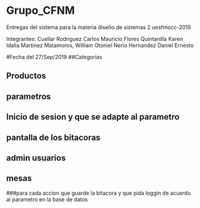 # Grupo_CFNM
Entregas  del sistema para la materia diseño de sistemas 2 uesfmocc-2019 

Integrantes:
Cuellar Rodriguez Carlos Mauricio
Flores Quintanilla Karen Idalia
Martinez Matamoros, William Otoniel
Nerio Hernandez Daniel Ernesto

#Fecha del 27/Sep/2019
##Categorias
## Productos
## parametros
## Inicio de sesion y que se adapte al parametro
## pantalla de los bitacoras 
## admin usuarios
## mesas
###para cada accion que guarde la bitacora y que pida loggin de acuerdo al parametro en la base de datos
